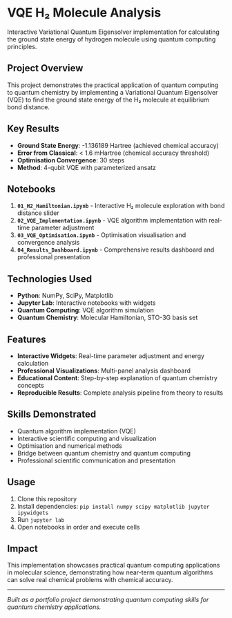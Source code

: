 # VQE H₂ Molecule Analysis

Interactive Variational Quantum Eigensolver implementation for calculating the ground state energy of hydrogen molecule using quantum computing principles.

## Project Overview
This project demonstrates the practical application of quantum computing to quantum chemistry by implementing a Variational Quantum Eigensolver (VQE) to find the ground state energy of the H₂ molecule at equilibrium bond distance.

## Key Results
- **Ground State Energy**: -1.136189 Hartree (achieved chemical accuracy)
- **Error from Classical**: < 1.6 mHartree (chemical accuracy threshold)
- **Optimisation Convergence**: 30 steps
- **Method**: 4-qubit VQE with parameterized ansatz

## Notebooks
1. **`01_H2_Hamiltonian.ipynb`** - Interactive H₂ molecule exploration with bond distance slider
2. **`02_VQE_Implementation.ipynb`** - VQE algorithm implementation with real-time parameter adjustment
3. **`03_VQE_Optimisation.ipynb`** - Optimisation visualisation and convergence analysis  
4. **`04_Results_Dashboard.ipynb`** - Comprehensive results dashboard and professional presentation

## Technologies Used
- **Python**: NumPy, SciPy, Matplotlib
- **Jupyter Lab**: Interactive notebooks with widgets
- **Quantum Computing**: VQE algorithm simulation
- **Quantum Chemistry**: Molecular Hamiltonian, STO-3G basis set

## Features
- **Interactive Widgets**: Real-time parameter adjustment and energy calculation
- **Professional Visualizations**: Multi-panel analysis dashboard
- **Educational Content**: Step-by-step explanation of quantum chemistry concepts
- **Reproducible Results**: Complete analysis pipeline from theory to results

## Skills Demonstrated
- Quantum algorithm implementation (VQE)
- Interactive scientific computing and visualization
- Optimisation and numerical methods
- Bridge between quantum chemistry and quantum computing
- Professional scientific communication and presentation

## Usage
1. Clone this repository
2. Install dependencies: `pip install numpy scipy matplotlib jupyter ipywidgets`
3. Run `jupyter lab`
4. Open notebooks in order and execute cells

## Impact
This implementation showcases practical quantum computing applications in molecular science, demonstrating how near-term quantum algorithms can solve real chemical problems with chemical accuracy.

---
*Built as a portfolio project demonstrating quantum computing skills for quantum chemistry applications.*
